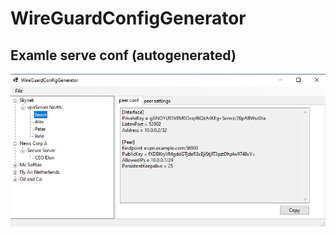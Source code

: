 # WireGuardConfigGenerator

## Examle serve conf (autogenerated)



![alt](https://github.com/alphons/WireGuardConfigGenerator/blob/master/image.png)

